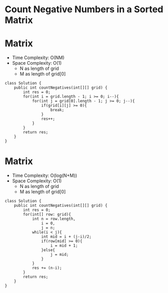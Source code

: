 # Count Negative Numbers in a Sorted Matrix
# Matrix
* Time Complexity: O(NM)
* Space Complexity: O(1)
	* N as length of grid
	* M as length of grid[0]
```
class Solution {
    public int countNegatives(int[][] grid) {
        int res = 0;
        for(int i = grid.length - 1; i >= 0; i--){
            for(int j = grid[0].length - 1; j >= 0; j--){
                if(grid[i][j] >= 0){
                    break;
                }
                res++;
            }
        }
        return res;
    }
}
```
# Matrix
* Time Complexity: O(log(N+M))
* Space Complexity: O(1)
	* N as length of grid
	* M as length of grid[0]
```
class Solution {
    public int countNegatives(int[][] grid) {
        int res = 0;
        for(int[] row: grid){
            int n = row.length,
                i = 0,
                j = n;
            while(i < j){
                int mid = i + (j-i)/2;
                if(row[mid] >= 0){
                    i = mid + 1;
                }else{
                    j = mid;
                }
            }
            res += (n-i);
        }
        return res;
    }
}
```